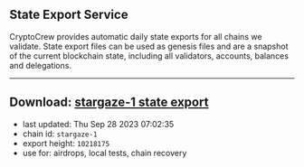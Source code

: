 ## State Export Service
CryptoCrew provides automatic daily state exports for all chains we validate. State export files can be used as genesis files and are a snapshot of the current blockchain state, including all validators, accounts, balances and delegations.

---
**Download: [stargaze-1 state export](https://dl.ccvalidators.com/SERVICE/stargaze/stargaze-1_export_10218175.json)**
---

- last updated: Thu Sep 28 2023 07:02:35
- chain id: `stargaze-1`
- export height: `10218175`
- use for: airdrops, local tests, chain recovery
